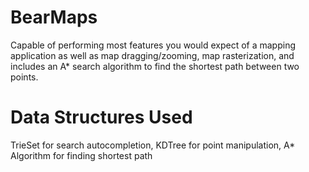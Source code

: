 # BearMaps
Capable of performing most features you would expect of a mapping application as well as map dragging/zooming, map rasterization, and includes
an A* search algorithm to find the shortest path between two points.

# Data Structures Used
TrieSet for search autocompletion, KDTree for point manipulation, A* Algorithm for finding shortest path
